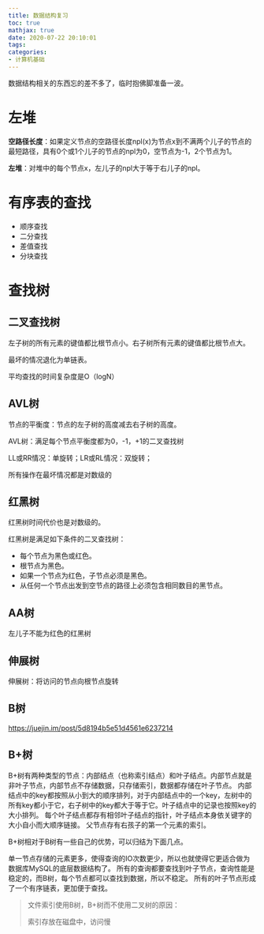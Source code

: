 ```yaml
---
title: 数据结构复习
toc: true
mathjax: true
date: 2020-07-22 20:10:01
tags:
categories:
- 计算机基础
---
```


数据结构相关的东西忘的差不多了，临时抱佛脚准备一波。
<!--more-->
# 左堆
**空路径长度**：如果定义节点的空路径长度npl(x)为节点x到不满两个儿子的节点的最短路径，具有0个或1个儿子的节点的npl为0，空节点为-1，2个节点为1。

**左堆**：对堆中的每个节点x，左儿子的npl大于等于右儿子的npl。

# 有序表的查找
- 顺序查找
- 二分查找
- 差值查找
- 分块查找

# 查找树
## 二叉查找树
左子树的所有元素的键值都比根节点小。右子树所有元素的键值都比根节点大。

最坏的情况退化为单链表。

平均查找的时间复杂度是O（logN）

## AVL树
节点的平衡度：节点的左子树的高度减去右子树的高度。

AVL树：满足每个节点平衡度都为0，-1，+1的二叉查找树

LL或RR情况：单旋转；LR或RL情况：双旋转；

所有操作在最坏情况都是对数级的
## 红黑树
红黑树时间代价也是对数级的。

红黑树是满足如下条件的二叉查找树：
- 每个节点为黑色或红色。
- 根节点为黑色。
- 如果一个节点为红色，子节点必须是黑色。
- 从任何一个节点出发到空节点的路径上必须包含相同数目的黑节点。

## AA树
左儿子不能为红色的红黑树

## 伸展树
伸展树：将访问的节点向根节点旋转

## B树
https://juejin.im/post/5d8194b5e51d4561e6237214
## B+树
B+树有两种类型的节点：内部结点（也称索引结点）和叶子结点。内部节点就是非叶子节点，内部节点不存储数据，只存储索引，数据都存储在叶子节点。
内部结点中的key都按照从小到大的顺序排列，对于内部结点中的一个key，左树中的所有key都小于它，右子树中的key都大于等于它。叶子结点中的记录也按照key的大小排列。
每个叶子结点都存有相邻叶子结点的指针，叶子结点本身依关键字的大小自小而大顺序链接。
父节点存有右孩子的第一个元素的索引。


B+树相对于B树有一些自己的优势，可以归结为下面几点。

单一节点存储的元素更多，使得查询的IO次数更少，所以也就使得它更适合做为数据库MySQL的底层数据结构了。
所有的查询都要查找到叶子节点，查询性能是稳定的，而B树，每个节点都可以查找到数据，所以不稳定。
所有的叶子节点形成了一个有序链表，更加便于查找。


> 文件索引使用B树，B+树而不使用二叉树的原因：
> 
> 索引存放在磁盘中，访问慢

